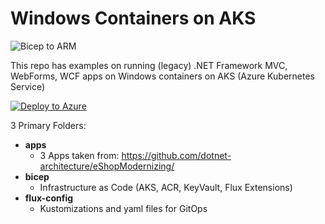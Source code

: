 # Windows Containers on AKS

![Bicep to ARM](https://github.com/adamhockemeyer/AKSLinuxAndWindowsGitOps/actions/workflows/bicep-to-arm.yml/badge.svg)

This repo has examples on running (legacy) .NET Framework MVC, WebForms, WCF apps on Windows containers on AKS (Azure Kubernetes Service)

[![Deploy to Azure](https://aka.ms/deploytoazurebutton)](https://portal.azure.com/#create/Microsoft.Template/uri/https%3A%2F%2Fraw.githubusercontent.com%2Fadamhockemeyer%2FAKSLinuxAndWindowsGitOps%2Fmain%2Fbicep%2Fazuredeploy.json)

3 Primary Folders:
* **apps**
    * 3 Apps taken from: https://github.com/dotnet-architecture/eShopModernizing/
* **bicep**
    * Infrastructure as Code (AKS, ACR, KeyVault, Flux Extensions)
* **flux-config**
    * Kustomizations and yaml files for GitOps